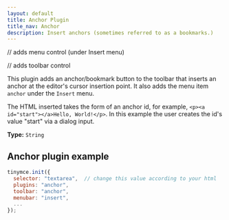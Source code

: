 ```yaml
---
layout: default
title: Anchor Plugin
title_nav: Anchor
description: Insert anchors (sometimes referred to as a bookmarks.)
---
```


// adds menu control (under Insert menu)

// adds toolbar control

This plugin adds an anchor/bookmark button to the toolbar that inserts an anchor at the editor's cursor insertion point. It also adds the menu item `anchor` under the `Insert` menu.

The HTML inserted takes the form of an anchor id, for example, `<p><a id="start"></a>Hello, World!</p>`. In this example the user creates the id's value "start" via a dialog input.

**Type:** `String`


## Anchor plugin example

```js
tinymce.init({
  selector: "textarea",  // change this value according to your html
  plugins: "anchor",
  toolbar: "anchor",
  menubar: "insert",
  ...
});
```
